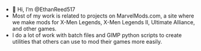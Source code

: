 - 👋 Hi, I’m @EthanReed517
- Most of my work is related to projects on MarvelMods.com, a site where we make mods for X-Men Legends, X-Men Legends II, Ultimate Alliance, and other games.
- I do a lot of work with batch files and GIMP python scripts to create utilities that others can use to mod their games more easily.


<!---
EthanReed517/EthanReed517 is a ✨ special ✨ repository because its `README.md` (this file) appears on your GitHub profile.
You can click the Preview link to take a look at your changes.
--->
